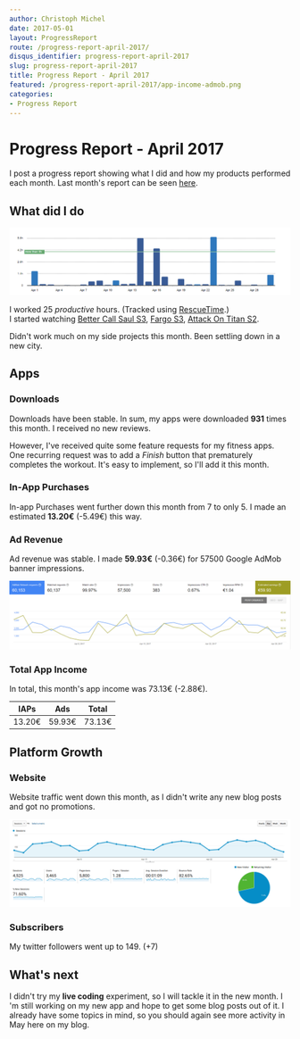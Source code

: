 ```yaml
---
author: Christoph Michel
date: 2017-05-01
layout: ProgressReport
route: /progress-report-april-2017/
disqus_identifier: progress-report-april-2017
slug: progress-report-april-2017
title: Progress Report - April 2017
featured: /progress-report-april-2017/app-income-admob.png
categories:
- Progress Report
---
```


# Progress Report - April 2017
I post a progress report showing what I did and how my products performed each month.
Last month's report can be seen [here](/progress-report-march-2017).

## What did I do

[![Productive Hours in April 2017](./rescueTime.png)](./rescueTime.png)

I worked 25 _productive_ hours. (Tracked using [RescueTime](/redirects/rescuetime).)  
I started watching [Better Call Saul S3](http://www.imdb.com/title/tt3032476/episodes?season=3), [Fargo S3](http://www.imdb.com/title/tt2802850/episodes?season=3), [Attack On Titan S2](http://www.imdb.com/title/tt2560140/episodes?season=2).  

Didn't work much on my side projects this month. Been settling down in a new city.

## Apps
### Downloads
Downloads have been stable. In sum, my apps were downloaded **931** times this month. I received no new reviews.

However, I've received quite some feature requests for my fitness apps. One recurring request was to add a _Finish_ button that prematurely completes the workout. It's easy to implement, so I'll add it this month.

### In-App Purchases
In-app Purchases went further down this month from 7 to only 5.
I made an estimated **13.20€** (-5.49€) this way.

### Ad Revenue
Ad revenue was stable. I made **59.93€** (-0.36€) for 57500 Google AdMob banner impressions.

[![App Income AdMob](./app-income-admob.png)](./app-income-admob.png)

### Total App Income
In total, this month's app income was 73.13€ (-2.88€).

IAPs | Ads | Total
--- | --- | ---
13.20€ | 59.93€ | 73.13€

## Platform Growth
### Website
Website traffic went down this month, as I didn't write any new blog posts and got no promotions.

[![Website Traffic](./website-traffic.png)](./website-traffic.png)

### Subscribers
My twitter followers went up to 149. (+7)

## What's next
I didn't try my **live coding** experiment, so I will tackle it in the new month.
I 'm still working on my new app and hope to get some blog posts out of it. I already have some topics in mind, so you should again see more activity in May here on my blog.